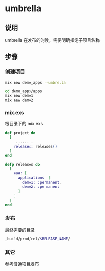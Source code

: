 # umbrella

## 说明

umbrella 在发布的时候，需要明确指定子项目名称

## 步骤

### 创建项目

```sh
mix new demo_apps --umbrella

cd demo_apps/apps
mix new demo1
mix new demo2
```

### mix.exs

根目录下的 mix.exs

```elixir
def project do
  [
    .........
    releases: releases()
  ]
end

defp releases do
  [
    aaa: [
      applications: [
        demo1: :permanent,
        demo2: :permanent
      ]
    ]
  ]
end
```

### 发布

最终需要的目录

```sh
_build/prod/rel/$RELEASE_NAME/
```

### 其它

参考普通项目发布
